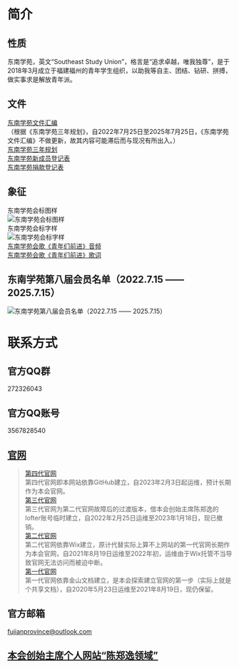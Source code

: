 
# 简介
## 性质
东南学苑，英文“Southeast Study Union”，格言是“追求卓越，唯我独尊”，是于2018年3月成立于福建福州的青年学生组织，以助我等自主、团结、钻研、拼搏，做实事求是解放青年派。  
## 文件
[东南学苑文件汇编](https://github.com/fujianprovince/fujianprovince.github.io/files/9278191/default.pdf)  
（根据《东南学苑三年规划》，自2022年7月25日至2025年7月25日，《东南学苑文件汇编》不做更新，故其内容可能滞后而与现况有所出入。）  
[东南学苑三年规划](https://github.com/fujianprovince/fujianprovince.github.io/files/9278192/default.pdf)  
[东南学苑新成员登记表](https://docs.qq.com/form/fill/DVENsblhIRmRzampE?_w_tencentdocx_form=1)  
[东南学苑捐款登记表](https://docs.qq.com/form/fill/DVGxCRHZKTk9ZekNO?_w_tencentdocx_form=1)  
## 象征
东南学苑会标图样  
![东南学苑会标图样](https://c2.im5i.com/2023/02/03/nq5yj.png)  
东南学苑会标字样  
![东南学苑会标字样](https://c2.im5i.com/2023/02/03/nqjpL.jpeg)  
[东南学苑会歌《青年们前进》音频](https://fujianprovince.github.io/anthem.mp3)  
[东南学苑会歌《青年们前进》歌词](https://github.com/fujianprovince/fujianprovince.github.io/files/9278292/default.pdf)  
## 东南学苑第八届会员名单（2022.7.15 —— 2025.7.15）
![东南学苑第八届会员名单（2022.7.15 —— 2025.7.15）](https://c2.im5i.com/2023/02/03/nqHYS.png)  
# 联系方式
## 官方QQ群
272326043  
## 官方QQ账号
3567828540  
## [官网](https://s-s-u.github.io/ "即本网站")
> [第四代官网](https://s-s-u.github.io/ "即本网站")  
第四代官网即本网站依靠GitHub建立，自2023年2月3日起运维，预计长期作为本会官网。  
[第三代官网](https://theweblog.lofter.com/ "https://theweblog.lofter.com/")  
第三代官网为第二代官网故障后的过渡版本，借本会创始主席陈郑逸的lofter账号临时建立，自2022年2月25日运维至2023年1月18日，现已撤销。  
[第二代官网](https://fujianprovince.wixsite.com/china "https://fujianprovince.wixsite.com/china")  
第二代官网依靠Wix建立，原计代替实际上算不上网站的第一代官网长期作为本会官网，自2021年8月19日运维至2022年初，运维由于Wix托管不当导致官网无法访问而被迫中断。  
[第一代官网](https://www.kdocs.cn/l/s7YsGOupX "https://www.kdocs.cn/l/s7YsGOupX")  
第一代官网依靠金山文档建立，是本会探索建立官网的第一步（实际上就是个共享文档），自2020年5月23日运维至2021年8月19日，现仍保留。  

## 官方邮箱
fujianprovince@outlook.com
## [本会创始主席个人网站“陈郑逸领域”](https://fujianprovince.github.io/ "https://fujianprovince.github.io/")  
